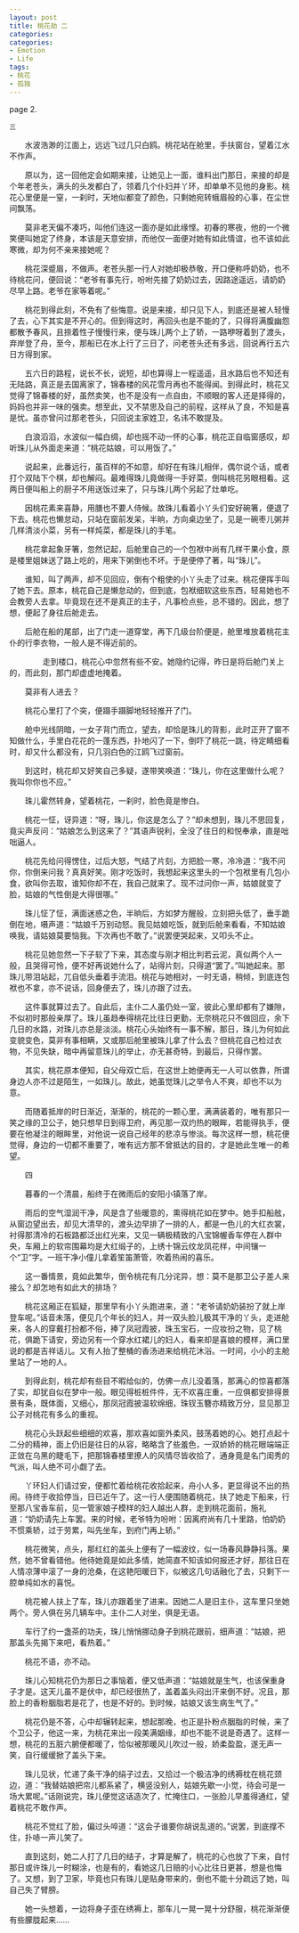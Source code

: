 ```yaml
---
layout: post
title: 桃花劫 二
categories:
categories:
- Emotion
- Life
tags:
- 桃花
- 孤独
---
```





page 2.

    三 

　　水波浩渺的江面上，远远飞过几只白鸥。桃花站在舱里，手扶窗台，望着江水不作声。 

　　原以为，这一回他定会如期来接，让她见上一面，谁料出门那日，来接的却是个年老苍头，满头的头发都白了，领着几个仆妇并丫环，却单单不见他的身影。桃花心里便是一窒，一刹时，天地似都变了颜色，只剩她宛转蛾眉般的心事，在尘世间飘荡。 

　　莫非老天偏不凑巧，叫他们连这一面亦是如此缘悭。初春的寒夜，他的一个微笑便叫她定了终身，本该是天意安排，而他仅一面便对她有如此情谊，也不该如此寒微，却为何不亲来接她呢？ 

　　桃花深蹙眉，不做声。老苍头那一行人对她却极恭敬，开口便称呼奶奶，也不待桃花问，便回说：“老爷有事先行，吩咐先接了奶奶过去，因路途遥远，请奶奶尽早上路。老爷在家等着呢。”  

　　桃花到得此刻，不免有了些悔意。说是来接，却只见下人，到底还是被人轻慢了去，心下其实是不开心的。但到得这时，再回头也是不能的了，只得将满腹幽怨都散予春风，且捺着性子慢慢行来，便与珠儿两个上了轿，一路咿呀着到了渡头，弃岸登了舟，至今，那船已在水上行了三日了，问老苍头还有多远，回说再行五六日方得到家。 

　　五六日的路程，说长不长，说短，却也算得上一程遥遥，且水路后也不知还有无陆路，真正是去国离家了，锦春楼的风花雪月再也不能得闻。到得此时，桃花又觉得了锦春楼的好，虽然卖笑，也不是没有一点自由，不顺眼的客人还是择得的，妈妈也并非一味的强卖。想至此，又不禁思及自己的前程，这样从了良，不知是喜是忧。虽亦曾问过那老苍头，只回说主家姓卫，名讳不敢提及。 

　　白浪滔滔，水波似一幅白绸，却也摇不动一怀的心事，桃花正自临窗感叹，却听珠儿从外面走来道：“桃花姑娘，可以用饭了。”  

　　说起来，此番远行，虽百样的不如意，却好在有珠儿相伴，偶尔说个话，或者打个双陆下个棋，却也解闷。最难得珠儿竟做得一手好菜，倒叫桃花另眼相看。这两日便叫船上的厨子不用送饭过来了，只与珠儿两个另起了灶单吃。 

　　因桃花素来喜静，用膳也不要人侍候。故珠儿看着小丫头们安好碗箸，便退了下去。桃花也懒怠动，只站在窗前发呆，半晌，方向桌边坐了，见是一碗枣儿粥并几样清淡小菜，另有一样炖菜，都是珠儿的手笔。  

　　桃花拿起象牙箸，忽然记起，后舱里自己的一个包袱中尚有几样干果小食，原是楼里姐妹送了路上吃的，用来下粥倒也不坏。于是便停了著，叫“珠儿”。 

　　谁知，叫了两声，却不见回应，倒有个粗使的小丫头走了过来。桃花便挥手叫了她下去。原本，桃花自己是懒怠动的，但到底，包袱细软这些东西，轻易她也不会教旁人去拿。毕竟现在还不是真正的主子，凡事检点些，总不错的。因此，想了想，便起了身往后舱走去。 

　　后舱在船的尾部，出了门走一道穿堂，再下几级台阶便是，舱里堆放着桃花主仆的行李衣物，一般人是不得近前的。 

　　 
　　走到楼口，桃花心中忽然有些不安。她隐约记得，昨日是将后舱门关上的，而此刻，那门却虚虚地掩着。 

　　莫非有人进去？ 

　　桃花心里打了个突，便蹑手蹑脚地轻轻推开了门。 

　　舱中光线阴暗，一女子背门而立，望去，却恰是珠儿的背影，此时正开了窗不知做什么，手里白花花的一蓬东西，扑地闪了一下，倒吓了桃花一跳，待定睛细看时，却又什么都没有，只几羽白色的江鸥飞过窗前。 

　　到这时，桃花却又好笑自己多疑，遂带笑唤道：“珠儿，你在这里做什么呢？我叫你你也不应。”  

　　珠儿霍然转身，望着桃花，一刹时，脸色竟是惨白。 

　　桃花一怔，讶异道：“呀，珠儿，你这是怎么了？”却未想到，珠儿不思回复，竟尖声反问：“姑娘怎么到这来了？”其语声锐利，全没了往日的和悦奉承，直是咄咄逼人。 

　　桃花先给问得愣住，过后大怒，气结了片刻，方把脸一寒，冷冷道：“我不问你，你倒来问我？真真好笑。刚才吃饭时，我想起来这里头的一个包袱里有几包小食，欲叫你去取，谁知你却不在，我自己就来了。现不过问你一声，姑娘就变了脸，姑娘的气性倒是大得很哪。”  

　　珠儿怔了怔，满面迷惑之色，半晌后，方如梦方醒般，立刻把头低了，垂手跪倒在地，嗫声道：“姑娘千万别动怒。我见姑娘吃饭，就到后舱来看看，不知姑娘唤我，请姑娘莫要恼我。下次再也不敢了。”说罢便哭起来，又叩头不止。 

　　桃花见她忽然一下子软了下来，其态度与刚才相比判若云泥，真似两个人一般，且哭得可怜，便不好再说她什么了，站得片刻，只得道“罢了。”叫她起来。那珠儿带泪站起，兀自低头垂着手流泪。桃花与她相对，一时无语，稍倾，到底连包袱也不拿，亦不说话，回身便去了，珠儿亦跟了过去。 

　　这件事就算过去了。自此后，主仆二人虽仍处一室，彼此心里却都有了嫌隙，不似初时那般亲厚了。珠儿虽趋奉得桃花比往日更勤，无奈桃花只不做回应，余下几日的水路，对珠儿亦总是淡淡。桃花心头始终有一事不解，那日，珠儿为何如此变貌变色，莫非有事相瞒，又或那后舱里被珠儿拿了什么去？但桃花自己检过衣物，不见失缺，暗中再留意珠儿的举止，亦无甚奇特，到最后，只得作罢。  

　　其实，桃花原本便知，自父母双亡后，在这世上她便再无一人可以依靠，所谓身边人亦不过是陌生，一如珠儿。故此，她虽觉珠儿之举令人不爽，却也不以为意。 

　　而随着抵岸的时日渐近，渐渐的，桃花的一颗心里，满满装着的，唯有那只一笑之缘的卫公子，她只想早日到得卫府，再见那一双灼热的眼眸，若能得执手，便要在他凝注的眼眸里，对他说一说自己经年的悲凉与惨淡。每次这样一想，桃花便觉得，身边的一切都不重要了，唯有远方那不曾抵达的目的，才是她此生唯一的希望。 
 

　　四  

　　暮春的一个清晨，船终于在微雨后的安阳小镇落了岸。 

　　雨后的空气湿润干净，风是含了些暖意的，熏得桃花如在梦中。她手扣船舷，从窗边望出去，却见大清早的，渡头边早排了一排的人，都是一色儿的大红衣裳，衬得那清冷的石板路都泛出红光来，又见一辆极精致的八宝锦幄香车停在人群中央，车厢上的软帘围幕均是大红缎子的，上绣十锦云纹龙凤花样，中间镶一个“卫”字。一班干净小僮儿拿着笙笛萧管，吹着热闹的喜乐。  

　　这一番情景，竟如此繁华，倒令桃花有几分诧异，想：莫不是那卫公子差人来接么？却怎地有如此大的排场？ 

　　桃花这厢正在狐疑，那里早有小丫头跑进来，道：“老爷请奶奶装扮了就上岸登车呢。”话音未落，便见几个年长的妇人，并一双头脸儿极其干净的丫头，走进舱来，各人的穿戴打扮都不俗，捧了凤冠霞披，珠玉宝石，一应妆扮之物，见了桃花，俱跪下请安，旁边另有一个穿水红裙儿的妇人，看来却是喜娘的模样，满口里说的都是吉祥话儿。又有人抬了整桶的香汤进来给桃花沐浴。一时间，小小的主舱里站了一地的人。 

　　到得此刻，桃花却有些目不暇给似的，仿佛一点儿没着落，那满心的惊喜都落了实，却犹自似在梦中一般。眼见得桩桩件件，无不欢喜庄重，一应俱都安排得景景有条，既体面，又细心，那凤冠霞披温软绵细，珠钗玉簪亦精致万分，显见那卫公子对桃花有多么的重视。 

　　桃花心头跃起些细细的欢喜，那欢喜如窗外柔风，鼓荡着她的心。她打点起十二分的精神，面上仍旧是往日的从容，略略含了些羞色，一双娇娇的桃花眼端端正正敛在乌黑的睫毛下，把那锦春楼里撩人的风情尽皆收拾了，通身竟是名门闺秀的气派，叫人绝不可小觑了去。  

　　丫环妇人们请过安，便都忙着给桃花收拾起来，舟小人多，更显得说不出的热闹。待终于收拾停当，日已近午了。这一行人便围随着桃花，扶了她走下船来，行至那八宝香车前，见一管家娘子模样的妇人越出人群，走到桃花面前，施礼道：“奶奶请先上车罢。来的时候，老爷特为吩咐：因离府尚有几十里路，怕奶奶不惯乘轿，过于劳累，叫先坐车，到府门再上轿。”  
 

　　桃花微笑，点头，那红红的盖头上便有了一幅波纹，似一场春风静静抖落。果然，她不曾看错他。他待她竟是如此多情，她简直不知该如何报还才好，那往日在人情凉薄中滚了一身的沧桑，在这艳阳暖日下，似被这几句话融化了去，只剩下一腔单纯如水的喜悦。  

　　桃花被人扶上了车，珠儿亦跟着坐了进来。因她二人是旧主仆，这车里只坐她两个。旁人俱在另几辆车中。主仆二人对坐，俱是无语。  

　　车行了约一盏茶的功夫，珠儿悄悄挪动身子到桃花跟前，细声道：“姑娘，把那盖头先揭下来吧，看热着。”  
 

　　桃花不语，亦不动。 

　　珠儿心知桃花仍为那日之事恼着，便又低声道：“姑娘就是生气，也该保重身子才是。这天儿虽不是伏中，却已经很热了，盖着盖头闷出汗来倒不好。况且，那脸上的香粉胭脂若是花了，也是不好的。到时候，姑娘又该生病生气了。”  

　　桃花仍是不答，心中却辗转起来，想起那晚，也正是扑粉点胭脂的时候，来了个卫公子，他这一来，为桃花来出一段美满姻缘，却也不能不说是奇遇了。这样一想，桃花的五脏六腑便都暖了，恰似被那暖风儿吹过一般，娇柔盈盈，遂无声一笑，自行缓缓掀了盖头下来。  

　　珠儿见状，忙递了条干净的绢子过去，又拾过一个极洁净的绣褥枕在桃花颈边，道：“我替姑娘把帘儿都系紧了，横竖没别人，姑娘先歇一小觉，待会可是一场大累呢。”话刚说完，珠儿便觉这话造次了，忙掩住口，一张脸儿早羞得通红，望着桃花不敢作声。  

　　桃花不觉红了脸，偏过头啐道：“这会子谁要你胡说乱道的。”说罢，到底撑不住，扑哧一声儿笑了。 

　　直到这刻，她二人打了几日的结子，才算是解了，桃花的心也放了下来，自忖那日或许珠儿一时糊涂，也是有的，看她这几日赔的小心比往日更甚，想是也悔了。又想，到了卫家，毕竟也只有珠儿是贴身带来的，倒也不能十分疏远了她，叫自己失了臂膀。  

　　她一头想着，一边将身子歪在绣褥上，那车儿一晃一晃十分舒服，桃花渐渐便有些朦胧起来……  
